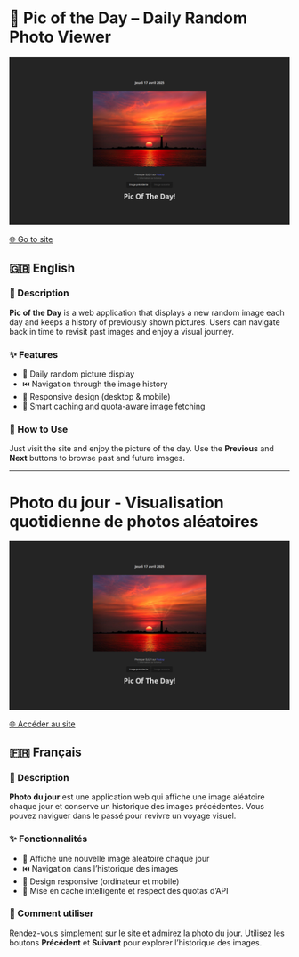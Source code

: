 # 📸 Pic of the Day – Daily Random Photo Viewer

![Screenshot](./frontend/public/screenshot.png)

[🌐 Go to site](https://pic-of-the-day.paulwoisard.fr/)

## 🇬🇧 English

### 📖 Description
**Pic of the Day** is a web application that displays a new random image each day and keeps a history of previously shown pictures. Users can navigate back in time to revisit past images and enjoy a visual journey.

### ✨ Features
- 📅 Daily random picture display
- ⏮️ Navigation through the image history
- 📱 Responsive design (desktop & mobile)
- 🧠 Smart caching and quota-aware image fetching

### 🚀 How to Use
Just visit the site and enjoy the picture of the day. Use the **Previous** and **Next** buttons to browse past and future images.

---

# Photo du jour - Visualisation quotidienne de photos aléatoires

![Screenshot](./frontend/public/screenshot.png)

[🌐 Accéder au site](https://pic-of-the-day.paulwoisard.fr/)

## 🇫🇷 Français

### 📖 Description
**Photo du jour** est une application web qui affiche une image aléatoire chaque jour et conserve un historique des images précédentes. Vous pouvez naviguer dans le passé pour revivre un voyage visuel.

### ✨ Fonctionnalités
- 📅 Affiche une nouvelle image aléatoire chaque jour
- ⏮️ Navigation dans l’historique des images
- 📱 Design responsive (ordinateur et mobile)
- 🧠 Mise en cache intelligente et respect des quotas d’API

### 🚀 Comment utiliser
Rendez-vous simplement sur le site et admirez la photo du jour. Utilisez les boutons **Précédent** et **Suivant** pour explorer l’historique des images.
